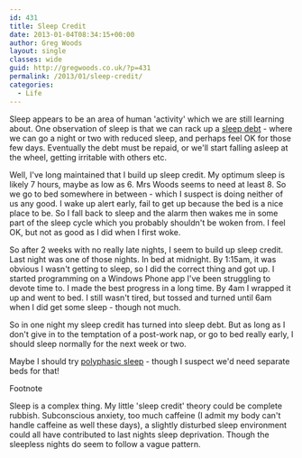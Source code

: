 ```yaml
---
id: 431
title: Sleep Credit
date: 2013-01-04T08:34:15+00:00
author: Greg Woods
layout: single
classes: wide
guid: http://gregwoods.co.uk/?p=431
permalink: /2013/01/sleep-credit/
categories:
  - Life
---
```

Sleep appears to be an area of human 'activity' which we are still learning about. One observation of sleep is that we can rack up a <a href="http://en.wikipedia.org/wiki/Sleep_debt" title="sleep debt" target="_blank">sleep debt</a> - where we can go a night or two with reduced sleep, and perhaps feel OK for those few days. Eventually the debt must be repaid, or we'll start falling asleep at the wheel, getting irritable with others etc.

Well, I've long maintained that I build up sleep credit. My optimum sleep is likely 7 hours, maybe as low as 6. Mrs Woods seems to need at least 8. So we go to bed somewhere in between - which I suspect is doing neither of us any good. I wake up alert early, fail to get up because the bed is a nice place to be. So I fall back to sleep and the alarm then wakes me in some part of the sleep cycle which you probably shouldn't be woken from. I feel OK, but not as good as I did when I first woke.

So after 2 weeks with no really late nights, I seem to build up sleep credit. Last night was one of those nights. In bed at midnight. By 1:15am, it was obvious I wasn't getting to sleep, so I did the correct thing and got up. I started programming on a Windows Phone app I've been struggling to devote time to. I made the best progress in a long time. By 4am I wrapped it up and went to bed. I still wasn't tired, but tossed and turned until 6am when I did get some sleep - though not much.

So in one night my sleep credit has turned into sleep debt. But as long as I don't give in to the temptation of a post-work nap, or go to bed really early, I should sleep normally for the next week or two.

Maybe I should try <a href="http://en.wikipedia.org/wiki/Polyphasic_sleep" title="polyphasic sleep" target="_blank">polyphasic sleep</a> - though I suspect we'd need separate beds for that!

Footnote

Sleep is a complex thing. My little 'sleep credit' theory could be complete rubbish. Subconscious anxiety, too much caffeine (I admit my body can't handle caffeine as well these days), a slightly disturbed sleep environment could all have contributed to last nights sleep deprivation. Though the sleepless nights do seem to follow a vague pattern.